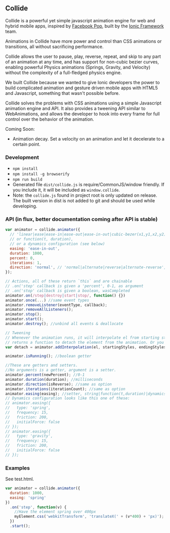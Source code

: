 Collide
--------

Collide is a powerful yet simple javascript animation engine for web and hybrid mobile apps, inspired by [Facebook Pop](https://github.com/facebook/pop), built by the [Ionic Framework](http://ionicframework.com/) team.

Animations in Collide have more power and control than CSS animations or transitions, all without sacrificing performance.

Collide allows the user to pause, play, reverse, repeat, and skip to any part of an animation at any time, and has support for non-cubic bezier curves, enabling powerful Physics animations (Springs, Gravity, and Velocity) without the complexity of a full-fledged physics engine.

We built Collide because we wanted to give Ionic developers the power to build complicated animation and gesture driven mobile apps with HTML5 and Javascript, something that wasn't possible before.

Collide solves the problems with CSS animations using a simple Javascript animation engine and API. It also provides a tweening API similar to WebAnimations, and allows the developer to hook into every frame for full control over the behavior of the animation.

Coming Soon:

- Animation decay. Set a velocity on an animation and let it decelerate to a certain point.

### Development

- `npm install`
- `npm install -g browserify`
- `npm run build`
- Generated file `dist/collide.js` is require/CommonJS/window friendly. If you include it, it will be included as `window.collide`.
- Note: the `collide.js` found in project root is only updated on release. The built version in dist is not added to git and should be used while developing.

### API (in flux, better documentation coming after API is stable)

```js
var animator = collide.animator({
  // 'linear|ease|ease-in|ease-out|ease-in-out|cubic-bezer(x1,y1,x2,y2)',
  // or function(t, duration),
  // or a dynamics configuration (see below)
  easing: 'ease-in-out', 
  duration: 1000,
  percent: 0,
  iterations: 1,
  direction: 'normal', // 'normal|alternate|reverse|alternate-reverse',
});

// Actions, all of these return `this` and are chainable
// .on('step' callback is given a 'percent', 0-1, as argument
// .on('stop' callback is given a boolean, wasCompleted
animator.on(/step|destroy|start|stop/, function() {})
animator.once(...) //same event types
animator.removeListener(eventType, callback);
animator.removeAllListeners();
animator.stop();
animator.start();
animator.destroy(); //unbind all events & deallocate

// Tweening
// Whenever the animation runs, it will interpolate el from starting styles to ending styles
// returns a function to detach the element from the animation. Or you can run destroy()
var detach = animator.addInterpolation(el, startingStyles, endingStyles); 

animator.isRunning(); //boolean getter

//These are getters and setters.
//No arguments is a getter, argument is a setter.
animator.percent(newPercent); //0-1
animator.duration(duration); //milliseconds
animator.direction(isReverse); //same as option
animator.iterations(iterationCount); //same as option
animator.easing(easing); //setter, string|function(t,duration)|dynamicsConfiguration.
// Dynamics configuration looks like this one of these:
// animator.easing({
//   type: 'spring',
//   frequency: 15,
//   friction: 200,
//   initialForce: false
// });
// animator.easing({
//   type: 'gravity',
//   frequency: 15,
//   friction: 200,
//   initialForce: false
// });

```

### Examples

See test.html.

```js
var animator = collide.animator({
  duration: 1000,
  easing: 'spring'
})
  .on('step', function(v) {
    //Have the element spring over 400px
    myElement.css('webkitTransform', 'translateX(' + (v*400) + 'px)');
  })
  .start();
```
